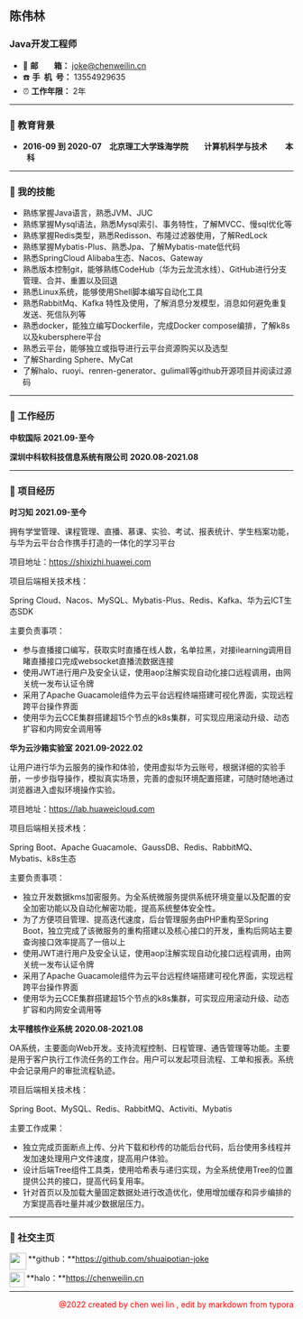 
## 陈伟林

### Java开发工程师

+ :e-mail: **邮&ensp;&ensp;&ensp;&ensp;箱：** <font color="#4ea1db">joke@chenweilin.cn</font>
+ :phone: **手&ensp;机&ensp;号：** 13554929635
+ :alarm_clock: **工作年限：** 2年

----

### :file_folder: 教育背景

+ **<span align=left>2016-09 到 2020-07</span>**&emsp;**北京理工大学珠海学院**&emsp;&emsp;**计算机科学与技术**&emsp; &emsp;**本 &ensp;科**

---

### :file_folder: 我的技能

+ 熟练掌握Java语言，熟悉JVM、JUC
+ 熟练掌握Mysql语法，熟悉Mysql索引、事务特性，了解MVCC、慢sql优化等
+ 熟练掌握Redis类型，熟悉Redisson、布隆过滤器使用，了解RedLock
+ 熟练掌握Mybatis-Plus、熟悉Jpa、了解Mybatis-mate低代码
+ 熟悉SpringCloud Alibaba生态、Nacos、Gateway
+ 熟悉版本控制git，能够熟练CodeHub（华为云龙流水线）、GitHub进行分支管理、合并、重置以及回退
+ 熟悉Linux系统，能够使用Shell脚本编写自动化工具
+ 熟悉RabbitMq、Kafka 特性及使用，了解消息分发模型，消息如何避免重复发送、死信队列等
+ 熟悉docker，能独立编写Dockerfile，完成Docker compose编排，了解k8s以及kubersphere平台
+ 熟悉云平台，能够独立或指导进行云平台资源购买以及选型
+ 了解Sharding Sphere、MyCat
+ 了解halo、ruoyi、renren-generator、gulimall等github开源项目并阅读过源码

---

### :file_folder: 工作经历

**中软国际**                                                                                                      **2021.09-至今**

**深圳中科软科技信息系统有限公司**                                                           **2020.08-2021.08**

----

### :file_folder: 项目经历

**时习知**                                                                                                             **2021.09-至今**

拥有学堂管理、课程管理、直播、慕课、实验、考试、报表统计、学生档案功能，与华为云平台合作携手打造的一体化的学习平台

项目地址：https://shixizhi.huawei.com

项目后端相关技术栈：

Spring Cloud、Nacos、MySQL、Mybatis-Plus、Redis、Kafka、华为云ICT生态SDK

主要负责事项：

- 参与直播接口编写，获取实时直播在线人数，名单拉黑，对接ilearning调用目睹直播接口完成websocket直播流数据连接
- 使用JWT进行用户及安全认证，使用aop注解实现自动化接口远程调用，由网关统一发布认证令牌
- 采用了Apache Guacamole组件为云平台远程终端搭建可视化界面，实现远程跨平台操作界面
- 使用华为云CCE集群搭建超15个节点的k8s集群，可实现应用滚动升级、动态扩容和内网安全调用等

**华为云沙箱实验室**                                                                                           **2021.09-2022.02**

让用户进行华为云服务的操作和体验，使用虚拟华为云账号，根据详细的实验手册，一步步指导操作，模拟真实场景，完善的虚拟环境配置搭建，可随时随地通过浏览器进入虚拟环境操作实验。

项目地址：https://lab.huaweicloud.com

项目后端相关技术栈：

Spring Boot、Apache Guacamole、GaussDB、Redis、RabbitMQ、Mybatis、k8s生态

主要负责事项：

- 独立开发数据kms加密服务。为全系统微服务提供系统环境变量以及配置的安全加密功能以及自动化解密功能，提高系统整体安全性。
- 为了方便项目管理、提高迭代速度，后台管理服务由PHP重构至Spring Boot，独立完成了该微服务的重构搭建以及核心接口的开发，重构后网站主要查询接口效率提高了一倍以上
- 使用JWT进行用户及安全认证，使用aop注解实现自动化接口远程调用，由网关统一发布认证令牌
- 采用了Apache Guacamole组件为云平台远程终端搭建可视化界面，实现远程跨平台操作界面
- 使用华为云CCE集群搭建超15个节点的k8s集群，可实现应用滚动升级、动态扩容和内网安全调用等

**太平稽核作业系统**                                                                                            **2020.08-2021.08**

OA系统，主要面向Web开发。支持流程控制、日程管理、通告管理等功能。主要是用于客户执行工作流任务的工作台。用户可以发起项目流程、工单和报表。系统中会记录用户的审批流程轨迹。

项目后端相关技术栈：

Spring Boot、MySQL、Redis、RabbitMQ、Activiti、Mybatis

主要工作成果：

- 独立完成页面断点上传、分片下载和秒传的功能后台代码，后台使用多线程并发加速处理用户文件速度，提高用户体验。
- 设计后端Tree组件工具类，使用哈希表与递归实现，为全系统使用Tree的位置提供公共的接口，提高代码复用率。
- 针对首页以及加载大量固定数据处进行改造优化，使用增加缓存和异步编排的方案提高吞吐量并减少数据层压力。


----

### :file_folder: 社交主页

<img src="https://img-blog.csdnimg.cn/4e998997c23846f997560287de604f67.png" width="30" align='left'/>  **github：**https://github.com/shuaipotian-joke

<img src="https://halo.run/themes/run.halo.official2/assets/favicons/favicon-32x32.png" width=27 align="left"/>  **halo：**https://chenweilin.cn


----

<p align=right style="color: red">@2022 created by chen wei lin , edit by markdown from typora</p>
